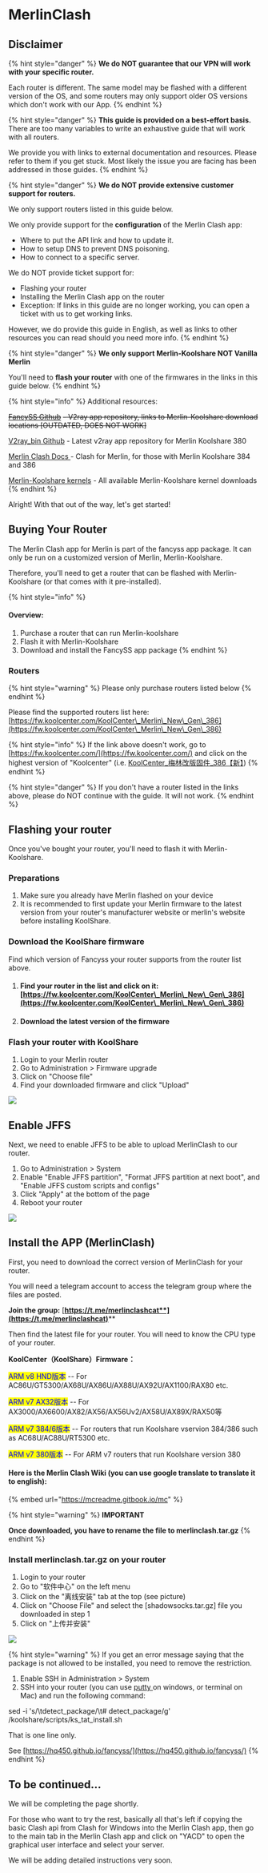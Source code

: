 # MerlinClash

## Disclaimer

{% hint style="danger" %}
**We do NOT guarantee that our VPN will work with your specific router.**&#x20;

Each router is different. The same model may be flashed with a different version of the OS, and some routers may only support older OS versions which don't work with our App.
{% endhint %}

{% hint style="danger" %}
**This guide is provided on a best-effort basis.** There are too many variables to write an exhaustive guide that will work with all routers.&#x20;

We provide you with links to external documentation and resources. Please refer to them if you get stuck. Most likely the issue you are facing has been addressed in those guides.&#x20;
{% endhint %}

{% hint style="danger" %}
**We do NOT provide extensive customer support for routers.**

We only support routers listed in this guide below.

We only provide support for the **configuration** of the Merlin Clash app:

* Where to put the API link and how to update it.
* How to setup DNS to prevent DNS poisoning.
* How to connect to a specific server.

We do NOT provide ticket support for:

* Flashing your router
* Installing the Merlin Clash app on the router&#x20;
* Exception: If links in this guide are no longer working, you can open a ticket with us to get working links.

However, we do provide this guide in English, as well as links to other resources you can read should you need more info.
{% endhint %}

{% hint style="danger" %}
**We only support Merlin-Koolshare NOT Vanilla Merlin**

You'll need to **flash your router** with one of the firmwares in the links in this guide below.
{% endhint %}

{% hint style="info" %}
Additional resources:

[~~FancySS Github~~](https://github.com/hq450/fancyss) ~~- V2ray app repository, links to Merlin-Koolshare download locations \[OUTDATED, DOES NOT WORK]~~

[V2ray\_bin Github](https://github.com/cary-sas/v2ray\_bin) - Latest v2ray app repository for Merlin Koolshare 380

[Merlin Clash Docs ](https://mcreadme.gitbook.io/mc/)- Clash for Merlin, for those with Merlin Koolshare 384 and 386

[Merlin-Koolshare kernels](https://fw.koolcenter.com) - All available Merlin-Koolshare kernel downloads
{% endhint %}

Alright! With that out of the way, let's get started!

## Buying Your Router

The Merlin Clash app for Merlin is part of the fancyss app package. It can only be run on a customized version of Merlin, Merlin-Koolshare.

Therefore, you'll need to get a router that can be flashed with Merlin-Koolshare (or that comes with it pre-installed).&#x20;

{% hint style="info" %}
#### Overview:

1. Purchase a router that can run Merlin-koolshare
2. Flash it with Merlin-Koolshare
3. Download and install the FancySS app package
{% endhint %}

### Routers

{% hint style="warning" %}
Please only purchase routers listed below
{% endhint %}

Please find the supported routers list here: [https://fw.koolcenter.com/KoolCenter\_Merlin\_New\_Gen\_386](https://fw.koolcenter.com/KoolCenter\_Merlin\_New\_Gen\_386)

{% hint style="info" %}
If the link above doesn't work, go to [https://fw.koolcenter.com/](https://fw.koolcenter.com/) and click on the highest version of "Koolcenter" (i.e. [KoolCenter\_梅林改版固件\_386【新】](https://fw.koolcenter.com/KoolCenter\_%E6%A2%85%E6%9E%97%E6%94%B9%E7%89%88%E5%9B%BA%E4%BB%B6\_386%E3%80%90%E6%96%B0%E3%80%91/))
{% endhint %}

{% hint style="danger" %}
If you don't have a router listed in the links above, please do NOT continue with the guide. It will not work.
{% endhint %}

## Flashing your router

Once you've bought your router, you'll need to flash it with Merlin-Koolshare.

### Preparations

1. Make sure you already have Merlin flashed on your device
2. It is recommended to first update your Merlin firmware to the latest version from your router's manufacturer website or merlin's website before installing KoolShare.

### Download the KoolShare firmware

Find which version of Fancyss your router supports from the router list above.

1. #### **Find your router in the list and click on it:** [https://fw.koolcenter.com/KoolCenter\_Merlin\_New\_Gen\_386](https://fw.koolcenter.com/KoolCenter\_Merlin\_New\_Gen\_386)
2. #### Download the latest version of the firmware

### Flash your router with KoolShare <a href="#flash-your-router-with-koolshare" id="flash-your-router-with-koolshare"></a>

1. Login to your Merlin router
2. Go to Administration > Firmware upgrade
3. Click on "Choose file"
4. Find your downloaded firmware and click "Upload"

![](https://gblobscdn.gitbook.com/assets%2F-Lc04095R6CkPoB8xaCl%2F-Lc4Ur6UoV6PAmnnP4mG%2F-Lc4\_Qd3i-GJyOM7-TRW%2Fmerlin-uploadFile.png?alt=media\&token=c4363d77-1af8-468c-8422-2e197e347d59)

## **Enable JFFS** <a href="#enable-jffs" id="enable-jffs"></a>

Next, we need to enable JFFS to be able to upload MerlinClash to our router.

1. Go to Administration > System
2. Enable "Enable JFFS partition", "Format JFFS partition at next boot", and "Enable JFFS custom scripts and configs"
3. Click "Apply" at the bottom of the page
4. Reboot your router

![](https://gblobscdn.gitbook.com/assets%2F-Lc04095R6CkPoB8xaCl%2F-Lc4Ur6UoV6PAmnnP4mG%2F-Lc4bzrI3ih1wFmAAu61%2Fmerlin-JFFS.png?alt=media\&token=ca97455d-f49d-4286-b43d-c0c06240a559)

## Install the APP (MerlinClash) <a href="#install-the-app" id="install-the-app"></a>

First, you need to download the correct version of MerlinClash for your router.&#x20;

You will need a telegram account to access the telegram group where the files are posted.&#x20;

**Join the group:** [**https://t.me/merlinclashcat**](https://t.me/merlinclashcat)****

Then find the latest file for your router. You will need to know the CPU type of your router.

**KoolCenter（KoolShare）Firmware：**

<mark style="color:blue;">ARM v8 HND版本</mark>       -- For AC86U/GT5300/AX68U/AX86U/AX88U/AX92U/AX1100/RAX80 etc.

<mark style="color:blue;">ARM v7 AX32版本</mark>        -- For AX3000/AX6600/AX82/AX56/AX56Uv2/AX58U/AX89X/RAX50等

<mark style="color:blue;">ARM v7 384/6版本</mark>       --  For routers that run Koolshare vservion 384/386 such as AC68U/AC88U/RT5300 etc.

<mark style="color:blue;">ARM v7 380版本</mark>           --  For ARM v7 routers that run Koolshare version 380

#### Here is the Merlin Clash Wiki (you can use google translate to translate it to english):

{% embed url="https://mcreadme.gitbook.io/mc" %}

{% hint style="warning" %}
**IMPORTANT**

**Once downloaded, you have to rename the file to merlinclash.tar.gz**
{% endhint %}

### Install **merlinclash**.tar.gz on your router

1. Login to your router
2. Go to "软件中心" on the left menu
3. Click on the "离线安装" tab at the top (see picture)
4. Click on "Choose File" and select the \[shadowsocks.tar.gz] file you downloaded in step 1
5. Click on "上传并安装"

![](https://gblobscdn.gitbook.com/assets%2F-Lc04095R6CkPoB8xaCl%2F-Lc4kF0Z2i5WU51BNVBu%2F-Lc4llOuwDXNwqOVdoa2%2Fmerlin-installSSR.png?alt=media\&token=a3ee4696-a055-4762-bbb6-5e7362ccd25f)

{% hint style="warning" %}
If you get an error message saying that the package is not allowed to be installed, you need to remove the restriction.

1. Enable SSH in Administration > System
2. SSH into your router (you can use [putty ](https://www.putty.org/)on windows, or terminal on Mac) and run the following command:

sed -i 's/\tdetect\_package/\t# detect\_package/g' /koolshare/scripts/ks\_tat\_install.sh

That is one line only.

See [https://hq450.github.io/fancyss/](https://hq450.github.io/fancyss/)
{% endhint %}

## To be continued... <a href="#add-your-servers" id="add-your-servers"></a>

We will be completing the page shortly.

For those who want to try the rest, basically all that's left if copying the basic Clash api from Clash for Windows into the Merlin Clash app, then go to the main tab in the Merlin Clash app and click on "YACD" to open the graphical user interface and select your server.

We will be adding detailed instructions very soon.
